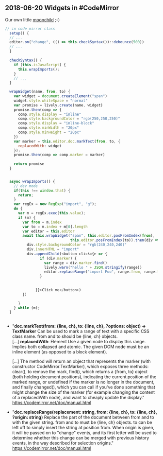 ## 2018-06-20 Widgets in #CodeMirror

Our own little [moonchild](https://github.com/harc/moonchild) ;-)

```javascript
// in code mirror class
  setup() {
  // ...
  editor.on("change", (() => this.checkSyntax())::debounce(500))
  // ...
  }
 
  checkSyntax() {
    if (this.isJavaScript) {
      this.wrapImports();
    }
    // ...
  }

  wrapWidget(name, from, to) {
    var widget = document.createElement("span")
    widget.style.whiteSpace = "normal"
    var promise = lively.create(name, widget)
    promise.then(comp => {
      comp.style.display = "inline"
      comp.style.backgroundColor = "rgb(250,250,250)"
      comp.style.display = "inline-block"
      comp.style.minWidth = "20px"
      comp.style.minHeight = "20px"
    })
    var marker = this.editor.doc.markText(from, to, {
      replacedWith: widget
    }); 
    promise.then(comp => comp.marker = marker)
    
    return promise
  }


  async wrapImports() {
    // dev mode
    if(this !== window.that) {
      return;
    }
    var regEx = new RegExp("import", "g");
    do {
      var m = regEx.exec(this.value);
      if (m) {
        var from = m.index 
        var to = m.index + m[0].length 
        var editor = this.editor
        await this.wrapWidget("span", this.editor.posFromIndex(from), 
                              this.editor.posFromIndex(to)).then(div => { 
          div.style.backgroundColor = "rgb(240,240,240)"
          div.innerHTML = "import"
          div.appendChild(<button click={e => {
                if (div.marker) {
                  var range = div.marker.find()
                  lively.warn("hello " + JSON.stringify(range))
                  editor.replaceRange("import Foo", range.from, range.to) // @Stefan, your welcome! ;-)
                }
                
                
              }}>Click me</button>)
        })

      }
    } while (m);
  }
  
```


- "**doc.markText(from: {line, ch}, to: {line, ch}, ?options: object) → TextMarker**
  Can be used to mark a range of text with a specific CSS class name. from and to should be {line, ch} objects. <br>
  [...] **replacedWith**: Element
  Use a given node to display this range. Implies both collapsed and atomic. The given DOM node must be an inline element (as opposed to a block element).<br>
  
  [...] The method will return an object that represents the marker (with constructor CodeMirror.TextMarker), which exposes three methods: clear(), to remove the mark, find(), which returns a {from, to} object (both holding document positions), indicating the current position of the marked range, or undefined if the marker is no longer in the document, and finally changed(), which you can call if you've done something that might change the size of the marker (for example changing the content of a replacedWith node), and want to cheaply update the display."  <https://codemirror.net/doc/manual.html>

- "**doc.replaceRange(replacement: string, from: {line, ch}, to: {line, ch}, ?origin: string)**
Replace the part of the document between from and to with the given string. from and to must be {line, ch} objects. to can be left off to simply insert the string at position from. When origin is given, it will be passed on to "change" events, and its first letter will be used to determine whether this change can be merged with previous history events, in the way described for selection origins." <https://codemirror.net/doc/manual.html>

